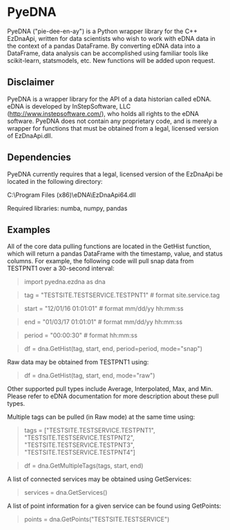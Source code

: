 # PyeDNA
PyeDNA ("pie-dee-en-ay") is a Python wrapper library for the C++ EzDnaApi,
written for data scientists who wish to work with eDNA data in the context of a
pandas DataFrame. By converting eDNA data into a DataFrame, data analysis can 
be accomplished using familiar tools like scikit-learn, statsmodels, etc. New
functions will be added upon request.

## Disclaimer
PyeDNA is a wrapper library for the API of a data historian called eDNA. eDNA 
is developed by InStepSoftware, LLC (http://www.instepsoftware.com/), 
who holds all rights to the eDNA software. PyeDNA does not contain any 
proprietary code, and is merely a wrapper for functions that must be obtained 
from a legal, licensed version of EzDnaApi.dll.

## Dependencies
PyeDNA currently requires that a legal, licensed version of the EzDnaApi be 
located in the following directory:

C:\Program Files (x86)\eDNA\EzDnaApi64.dll

Required libraries: numba, numpy, pandas

## Examples
All of the core data pulling functions are located in the GetHist function, 
which will return a pandas DataFrame with the timestamp, value, and status 
columns. For example, the following code will pull snap data from TESTPNT1 
over a 30-second interval:

> import pyedna.ezdna as dna

> tag = "TESTSITE.TESTSERVICE.TESTPNT1"       # format site.service.tag

> start = "12/01/16 01:01:01"                 # format mm/dd/yy hh:mm:ss

> end = "01/03/17 01:01:01"                   # format mm/dd/yy hh:mm:ss

> period = "00:00:30"                         # format hh:mm:ss

> df = dna.GetHist(tag, start, end, period=period, mode="snap")

Raw data may be obtained from TESTPNT1 using:

> df = dna.GetHist(tag, start, end, mode="raw")

Other supported pull types include Average, Interpolated, Max, and Min. Please
refer to eDNA documentation for more description about these pull types.

Multiple tags can be pulled (in Raw mode) at the same time using:

> tags = ["TESTSITE.TESTSERVICE.TESTPNT1", "TESTSITE.TESTSERVICE.TESTPNT2",
          "TESTSITE.TESTSERVICE.TESTPNT3", "TESTSITE.TESTSERVICE.TESTPNT4"]
          
> df = dna.GetMultipleTags(tags, start, end)

A list of connected services may be obtained using GetServices:

> services = dna.GetServices()

A list of point information for a given service can be found using GetPoints:

> points = dna.GetPoints("TESTSITE.TESTSERVICE")
